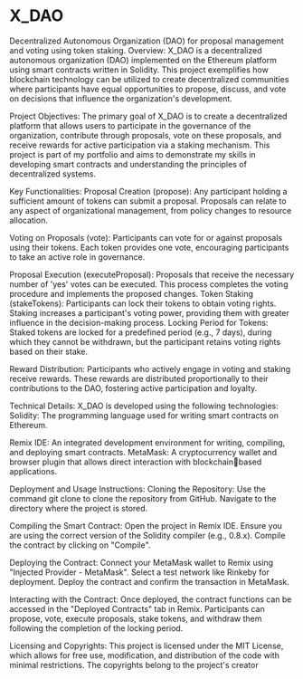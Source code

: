 # X_DAO
Decentralized Autonomous Organization (DAO) for proposal management and voting using token staking.
Overview:
X_DAO is a decentralized autonomous organization
(DAO) implemented on the Ethereum platform using
smart contracts written in Solidity. This project
exemplifies how blockchain technology can be
utilized to create decentralized communities where
participants have equal opportunities to propose,
discuss, and vote on decisions that influence the
organization's development.

Project Objectives:
The primary goal of X_DAO is to create a
decentralized platform that allows users to participate
in the governance of the organization, contribute
through proposals, vote on these proposals, and
receive rewards for active participation via a staking
mechanism. This project is part of my portfolio and
aims to demonstrate my skills in developing smart
contracts and understanding the principles of
decentralized systems.

Key Functionalities:
Proposal Creation (propose): Any participant holding
a sufficient amount of tokens can submit a proposal.
Proposals can relate to any aspect of organizational
management, from policy changes to resource
allocation.

Voting on Proposals (vote): Participants can vote for
or against proposals using their tokens. Each token
provides one vote, encouraging participants to take
an active role in governance.

Proposal Execution (executeProposal): Proposals
that receive the necessary number of 'yes' votes can
be executed. This process completes the voting
procedure and implements the proposed changes.
Token Staking (stakeTokens): Participants can lock
their tokens to obtain voting rights. Staking increases
a participant's voting power, providing them with
greater influence in the decision-making process.
Locking Period for Tokens: Staked tokens are locked
for a predefined period (e.g., 7 days), during which
they cannot be withdrawn, but the participant retains
voting rights based on their stake.

Reward Distribution: Participants who actively
engage in voting and staking receive rewards. These
rewards are distributed proportionally to their
contributions to the DAO, fostering active
participation and loyalty.

Technical Details:
X_DAO is developed using the following
technologies:
Solidity: The programming language used for writing
smart contracts on Ethereum.

Remix IDE: An integrated development environment
for writing, compiling, and deploying smart contracts.
MetaMask: A cryptocurrency wallet and browser
plugin that allows direct interaction with blockchainbased applications.

Deployment and Usage Instructions:
Cloning the Repository: Use the command git clone
to clone the repository from GitHub. Navigate to the
directory where the project is stored.

Compiling the Smart Contract: Open the project in
Remix IDE. Ensure you are using the correct version
of the Solidity compiler (e.g., 0.8.x). Compile the
contract by clicking on "Compile".

Deploying the Contract: Connect your MetaMask
wallet to Remix using "Injected Provider - MetaMask".
Select a test network like Rinkeby for deployment.
Deploy the contract and confirm the transaction in
MetaMask.

Interacting with the Contract: Once deployed, the
contract functions can be accessed in the "Deployed
Contracts" tab in Remix. Participants can propose,
vote, execute proposals, stake tokens, and withdraw
them following the completion of the locking period.

Licensing and Copyrights:
This project is licensed under the MIT License, which
allows for free use, modification, and distribution of
the code with minimal restrictions. The copyrights
belong to the project's creator
